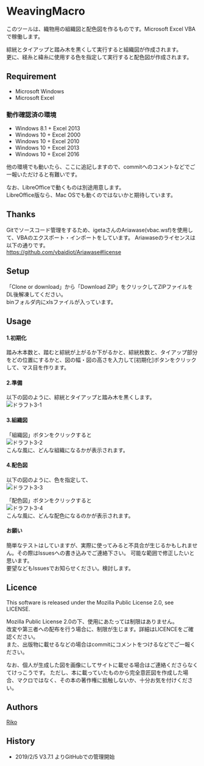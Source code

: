 # WeavingMacro
このツールは、織物用の組織図と配色図を作るものです。Microsoft Excel VBAで稼働します。

綜絖とタイアップと踏み木を黒くして実行すると組織図が作成されます。  
更に、経糸と緯糸に使用する色を指定して実行すると配色図が作成されます。

## Requirement
- Microsoft Windows
- Microsoft Excel

### 動作確認済の環境
- Windows 8.1 + Excel 2013
- Windows 10 + Excel 2000
- Windows 10 + Excel 2010
- Windows 10 + Excel 2013
- Windows 10 + Excel 2016

他の環境でも動いたら、ここに追記しますので、commitへのコメントなどでご一報いただけると有難いです。

なお、LibreOfficeで動くものは別途用意します。  
LibreOffice版なら、Mac OSでも動くのではないかと期待しています。

## Thanks

Gitでソースコード管理をするため、igetaさんのAriawase(vbac.wsf)を使用して、VBAのエクスポート・インポートをしています。
Ariawaseのライセンスは以下の通りです。  
https://github.com/vbaidiot/Ariawase#license


## Setup
「Clone or download」から「Download ZIP」をクリックしてZIPファイルをDL後解凍してください。  
binフォルダ内にxlsファイルが入っています。

## Usage

#### 1.初期化
踏み木本数と、踏むと綜絖が上がるか下がるかと、綜絖枚数と、タイアップ部分をどの位置にするかと、図の幅・図の高さを入力して[初期化]ボタンをクリックして、マス目を作ります。

#### 2.準備
以下の図のように、綜絖とタイアップと踏み木を黒くします。  
![ドラフト3-1](http://sky.geocities.jp/riko_21_riko/misc_img/img652_draft3-1.PNG)

#### 3.組織図
「組織図」ボタンをクリックすると   
![ドラフト3-2](http://sky.geocities.jp/riko_21_riko/misc_img/img653_draft3-2.PNG)  
こんな風に、どんな組織になるかが表示されます。

#### 4.配色図
以下の図のように、色を指定して、  
![ドラフト3-3](http://sky.geocities.jp/riko_21_riko/misc_img/img654_draft3-3.PNG)  

「配色図」ボタンをクリックすると   
![ドラフト3-4](http://sky.geocities.jp/riko_21_riko/misc_img/img655_draft3-4.PNG)  
こんな風に、どんな配色になるのかが表示されます。

#### お願い
簡単なテストはしていますが、実際に使ってみると不具合が生じるかもしれません。その際はIssuesへの書き込みでご連絡下さい。
可能な範囲で修正したいと思います。  
要望などもIssuesでお知らせください。検討します。

## Licence
This software is released under the Mozilla Public License 2.0, see LICENSE.

Mozilla Public License 2.0の下、使用にあたっては制限はありません。  
改変や第三者への配布を行う場合に、制限が生じます。詳細はLICENCEをご確認ください。  
また、出版物に載せるなどの場合はcommitにコメントをつけるなどでご一報ください。

なお、個人が生成した図を画像にしてサイトに載せる場合はご連絡くださらなくてけっこうです。
ただし、本に載っていたものから完全意匠図を作成した場合、マクロではなく、その本の著作権に抵触しないか、十分お気を付けください。

## Authors

[Riko](https://github.com/riko122)

## History

- 2019/2/5 V3.7.1 よりGitHubでの管理開始
